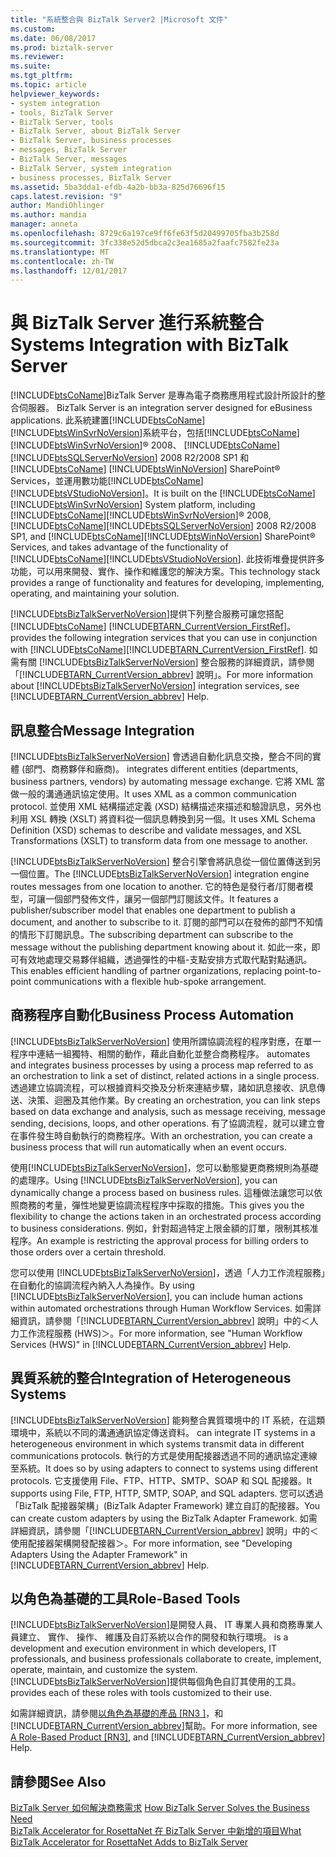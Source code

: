 ```yaml
---
title: "系統整合與 BizTalk Server2 |Microsoft 文件"
ms.custom: 
ms.date: 06/08/2017
ms.prod: biztalk-server
ms.reviewer: 
ms.suite: 
ms.tgt_pltfrm: 
ms.topic: article
helpviewer_keywords:
- system integration
- tools, BizTalk Server
- BizTalk Server, tools
- BizTalk Server, about BizTalk Server
- BizTalk Server, business processes
- messages, BizTalk Server
- BizTalk Server, messages
- BizTalk Server, system integration
- business processes, BizTalk Server
ms.assetid: 5ba3dda1-efdb-4a2b-bb3a-825d76696f15
caps.latest.revision: "9"
author: MandiOhlinger
ms.author: mandia
manager: anneta
ms.openlocfilehash: 8729c6a197ce9ff6fe63f5d20499705fba3b258d
ms.sourcegitcommit: 3fc338e52d5dbca2c3ea1685a2faafc7582fe23a
ms.translationtype: MT
ms.contentlocale: zh-TW
ms.lasthandoff: 12/01/2017
---
```

# <a name="systems-integration-with-biztalk-server"></a><span data-ttu-id="fdc81-102">與 BizTalk Server 進行系統整合</span><span class="sxs-lookup"><span data-stu-id="fdc81-102">Systems Integration with BizTalk Server</span></span>
[!INCLUDE[btsCoName](../../includes/btsconame-md.md)]<span data-ttu-id="fdc81-103">BizTalk Server 是專為電子商務應用程式設計所設計的整合伺服器。</span><span class="sxs-lookup"><span data-stu-id="fdc81-103"> BizTalk Server is an integration server designed for eBusiness applications.</span></span> <span data-ttu-id="fdc81-104">此系統建置[!INCLUDE[btsCoName](../../includes/btsconame-md.md)][!INCLUDE[btsWinSvrNoVersion](../../includes/btswinsvrnoversion-md.md)]系統平台，包括[!INCLUDE[btsCoName](../../includes/btsconame-md.md)] [!INCLUDE[btsWinSvrNoVersion](../../includes/btswinsvrnoversion-md.md)]® 2008、 [!INCLUDE[btsCoName](../../includes/btsconame-md.md)] [!INCLUDE[btsSQLServerNoVersion](../../includes/btssqlservernoversion-md.md)] 2008 R2/2008 SP1 和[!INCLUDE[btsCoName](../../includes/btsconame-md.md)] [!INCLUDE[btsWinNoVersion](../../includes/btswinnoversion-md.md)] SharePoint® Services，並運用數功能[!INCLUDE[btsCoName](../../includes/btsconame-md.md)] [!INCLUDE[btsVStudioNoVersion](../../includes/btsvstudionoversion-md.md)]。</span><span class="sxs-lookup"><span data-stu-id="fdc81-104">It is built on the [!INCLUDE[btsCoName](../../includes/btsconame-md.md)][!INCLUDE[btsWinSvrNoVersion](../../includes/btswinsvrnoversion-md.md)] System platform, including [!INCLUDE[btsCoName](../../includes/btsconame-md.md)][!INCLUDE[btsWinSvrNoVersion](../../includes/btswinsvrnoversion-md.md)]® 2008, [!INCLUDE[btsCoName](../../includes/btsconame-md.md)][!INCLUDE[btsSQLServerNoVersion](../../includes/btssqlservernoversion-md.md)] 2008 R2/2008 SP1, and [!INCLUDE[btsCoName](../../includes/btsconame-md.md)][!INCLUDE[btsWinNoVersion](../../includes/btswinnoversion-md.md)] SharePoint® Services, and takes advantage of the functionality of [!INCLUDE[btsCoName](../../includes/btsconame-md.md)][!INCLUDE[btsVStudioNoVersion](../../includes/btsvstudionoversion-md.md)].</span></span> <span data-ttu-id="fdc81-105">此技術堆疊提供許多功能，可以用來開發、實作、操作和維護您的解決方案。</span><span class="sxs-lookup"><span data-stu-id="fdc81-105">This technology stack provides a range of functionality and features for developing, implementing, operating, and maintaining your solution.</span></span>  
  
 [!INCLUDE[btsBizTalkServerNoVersion](../../includes/btsbiztalkservernoversion-md.md)]<span data-ttu-id="fdc81-106">提供下列整合服務可讓您搭配[!INCLUDE[btsCoName](../../includes/btsconame-md.md)] [!INCLUDE[BTARN_CurrentVersion_FirstRef](../../includes/btarn-currentversion-firstref-md.md)]。</span><span class="sxs-lookup"><span data-stu-id="fdc81-106"> provides the following integration services that you can use in conjunction with [!INCLUDE[btsCoName](../../includes/btsconame-md.md)][!INCLUDE[BTARN_CurrentVersion_FirstRef](../../includes/btarn-currentversion-firstref-md.md)].</span></span> <span data-ttu-id="fdc81-107">如需有關 [!INCLUDE[btsBizTalkServerNoVersion](../../includes/btsbiztalkservernoversion-md.md)] 整合服務的詳細資訊，請參閱「[!INCLUDE[BTARN_CurrentVersion_abbrev](../../includes/btarn-currentversion-abbrev-md.md)] 說明」。</span><span class="sxs-lookup"><span data-stu-id="fdc81-107">For more information about [!INCLUDE[btsBizTalkServerNoVersion](../../includes/btsbiztalkservernoversion-md.md)] integration services, see [!INCLUDE[BTARN_CurrentVersion_abbrev](../../includes/btarn-currentversion-abbrev-md.md)] Help.</span></span>  
  
## <a name="message-integration"></a><span data-ttu-id="fdc81-108">訊息整合</span><span class="sxs-lookup"><span data-stu-id="fdc81-108">Message Integration</span></span>  
 [!INCLUDE[btsBizTalkServerNoVersion](../../includes/btsbiztalkservernoversion-md.md)]<span data-ttu-id="fdc81-109"> 會透過自動化訊息交換，整合不同的實體 (部門、商務夥伴和廠商)。</span><span class="sxs-lookup"><span data-stu-id="fdc81-109"> integrates different entities (departments, business partners, vendors) by automating message exchange.</span></span> <span data-ttu-id="fdc81-110">它將 XML 當做一般的溝通通訊協定使用。</span><span class="sxs-lookup"><span data-stu-id="fdc81-110">It uses XML as a common communication protocol.</span></span> <span data-ttu-id="fdc81-111">並使用 XML 結構描述定義 (XSD) 結構描述來描述和驗證訊息，另外也利用 XSL 轉換 (XSLT) 將資料從一個訊息轉換到另一個。</span><span class="sxs-lookup"><span data-stu-id="fdc81-111">It uses XML Schema Definition (XSD) schemas to describe and validate messages, and XSL Transformations (XSLT) to transform data from one message to another.</span></span>  
  
 <span data-ttu-id="fdc81-112">[!INCLUDE[btsBizTalkServerNoVersion](../../includes/btsbiztalkservernoversion-md.md)] 整合引擎會將訊息從一個位置傳送到另一個位置。</span><span class="sxs-lookup"><span data-stu-id="fdc81-112">The [!INCLUDE[btsBizTalkServerNoVersion](../../includes/btsbiztalkservernoversion-md.md)] integration engine routes messages from one location to another.</span></span> <span data-ttu-id="fdc81-113">它的特色是發行者/訂閱者模型，可讓一個部門發佈文件，讓另一個部門訂閱該文件。</span><span class="sxs-lookup"><span data-stu-id="fdc81-113">It features a publisher/subscriber model that enables one department to publish a document, and another to subscribe to it.</span></span> <span data-ttu-id="fdc81-114">訂閱的部門可以在發佈的部門不知情的情形下訂閱訊息。</span><span class="sxs-lookup"><span data-stu-id="fdc81-114">The subscribing department can subscribe to the message without the publishing department knowing about it.</span></span> <span data-ttu-id="fdc81-115">如此一來，即可有效地處理交易夥伴組織，透過彈性的中樞-支點安排方式取代點對點通訊。</span><span class="sxs-lookup"><span data-stu-id="fdc81-115">This enables efficient handling of partner organizations, replacing point-to-point communications with a flexible hub-spoke arrangement.</span></span>  
  
## <a name="business-process-automation"></a><span data-ttu-id="fdc81-116">商務程序自動化</span><span class="sxs-lookup"><span data-stu-id="fdc81-116">Business Process Automation</span></span>  
 [!INCLUDE[btsBizTalkServerNoVersion](../../includes/btsbiztalkservernoversion-md.md)]<span data-ttu-id="fdc81-117"> 使用所謂協調流程的程序對應，在單一程序中連結一組獨特、相關的動作，藉此自動化並整合商務程序。</span><span class="sxs-lookup"><span data-stu-id="fdc81-117"> automates and integrates business processes by using a process map referred to as an orchestration to link a set of distinct, related actions in a single process.</span></span> <span data-ttu-id="fdc81-118">透過建立協調流程，可以根據資料交換及分析來連結步驟，諸如訊息接收、訊息傳送、決策、迴圈及其他作業。</span><span class="sxs-lookup"><span data-stu-id="fdc81-118">By creating an orchestration, you can link steps based on data exchange and analysis, such as message receiving, message sending, decisions, loops, and other operations.</span></span> <span data-ttu-id="fdc81-119">有了協調流程，就可以建立會在事件發生時自動執行的商務程序。</span><span class="sxs-lookup"><span data-stu-id="fdc81-119">With an orchestration, you can create a business process that will run automatically when an event occurs.</span></span>  
  
 <span data-ttu-id="fdc81-120">使用[!INCLUDE[btsBizTalkServerNoVersion](../../includes/btsbiztalkservernoversion-md.md)]，您可以動態變更商務規則為基礎的處理序。</span><span class="sxs-lookup"><span data-stu-id="fdc81-120">Using [!INCLUDE[btsBizTalkServerNoVersion](../../includes/btsbiztalkservernoversion-md.md)], you can dynamically change a process based on business rules.</span></span> <span data-ttu-id="fdc81-121">這種做法讓您可以依照商務的考量，彈性地變更協調流程程序中採取的措施。</span><span class="sxs-lookup"><span data-stu-id="fdc81-121">This gives you the flexibility to change the actions taken in an orchestrated process according to business considerations.</span></span> <span data-ttu-id="fdc81-122">例如，針對超過特定上限金額的訂單，限制其核准程序。</span><span class="sxs-lookup"><span data-stu-id="fdc81-122">An example is restricting the approval process for billing orders to those orders over a certain threshold.</span></span>  
  
 <span data-ttu-id="fdc81-123">您可以使用 [!INCLUDE[btsBizTalkServerNoVersion](../../includes/btsbiztalkservernoversion-md.md)]，透過「人力工作流程服務」在自動化的協調流程內納入人為操作。</span><span class="sxs-lookup"><span data-stu-id="fdc81-123">By using [!INCLUDE[btsBizTalkServerNoVersion](../../includes/btsbiztalkservernoversion-md.md)], you can include human actions within automated orchestrations through Human Workflow Services.</span></span> <span data-ttu-id="fdc81-124">如需詳細資訊，請參閱「[!INCLUDE[BTARN_CurrentVersion_abbrev](../../includes/btarn-currentversion-abbrev-md.md)] 說明」中的＜人力工作流程服務 (HWS)＞。</span><span class="sxs-lookup"><span data-stu-id="fdc81-124">For more information, see "Human Workflow Services (HWS)" in [!INCLUDE[BTARN_CurrentVersion_abbrev](../../includes/btarn-currentversion-abbrev-md.md)] Help.</span></span>  
  
## <a name="integration-of-heterogeneous-systems"></a><span data-ttu-id="fdc81-125">異質系統的整合</span><span class="sxs-lookup"><span data-stu-id="fdc81-125">Integration of Heterogeneous Systems</span></span>  
 [!INCLUDE[btsBizTalkServerNoVersion](../../includes/btsbiztalkservernoversion-md.md)]<span data-ttu-id="fdc81-126"> 能夠整合異質環境中的 IT 系統，在這類環境中，系統以不同的溝通通訊協定傳送資料。</span><span class="sxs-lookup"><span data-stu-id="fdc81-126"> can integrate IT systems in a heterogeneous environment in which systems transmit data in different communications protocols.</span></span> <span data-ttu-id="fdc81-127">執行的方式是使用配接器透過不同的通訊協定連線至系統。</span><span class="sxs-lookup"><span data-stu-id="fdc81-127">It does so by using adapters to connect to systems using different protocols.</span></span> <span data-ttu-id="fdc81-128">它支援使用 File、FTP、HTTP、SMTP、SOAP 和 SQL 配接器。</span><span class="sxs-lookup"><span data-stu-id="fdc81-128">It supports using File, FTP, HTTP, SMTP, SOAP, and SQL adapters.</span></span> <span data-ttu-id="fdc81-129">您可以透過「BizTalk 配接器架構」(BizTalk Adapter Framework) 建立自訂的配接器。</span><span class="sxs-lookup"><span data-stu-id="fdc81-129">You can create custom adapters by using the BizTalk Adapter Framework.</span></span> <span data-ttu-id="fdc81-130">如需詳細資訊，請參閱「[!INCLUDE[BTARN_CurrentVersion_abbrev](../../includes/btarn-currentversion-abbrev-md.md)] 說明」中的＜使用配接器架構開發配接器＞。</span><span class="sxs-lookup"><span data-stu-id="fdc81-130">For more information, see "Developing Adapters Using the Adapter Framework" in [!INCLUDE[BTARN_CurrentVersion_abbrev](../../includes/btarn-currentversion-abbrev-md.md)] Help.</span></span>  
  
## <a name="role-based-tools"></a><span data-ttu-id="fdc81-131">以角色為基礎的工具</span><span class="sxs-lookup"><span data-stu-id="fdc81-131">Role-Based Tools</span></span>  
 [!INCLUDE[btsBizTalkServerNoVersion](../../includes/btsbiztalkservernoversion-md.md)]<span data-ttu-id="fdc81-132">是開發人員、 IT 專業人員和商務專業人員建立、 實作、 操作、 維護及自訂系統以合作的開發和執行環境。</span><span class="sxs-lookup"><span data-stu-id="fdc81-132"> is a development and execution environment in which developers, IT professionals, and business professionals collaborate to create, implement, operate, maintain, and customize the system.</span></span> [!INCLUDE[btsBizTalkServerNoVersion](../../includes/btsbiztalkservernoversion-md.md)]<span data-ttu-id="fdc81-133">提供每個角色自訂其使用的工具。</span><span class="sxs-lookup"><span data-stu-id="fdc81-133"> provides each of these roles with tools customized to their use.</span></span>  
  
 <span data-ttu-id="fdc81-134">如需詳細資訊，請參閱[以角色為基礎的產品 &#91;RN3 &#93;](../../adapters-and-accelerators/accelerator-rosettanet/a-role-based-product2.md)，和[!INCLUDE[BTARN_CurrentVersion_abbrev](../../includes/btarn-currentversion-abbrev-md.md)]幫助。</span><span class="sxs-lookup"><span data-stu-id="fdc81-134">For more information, see [A Role-Based Product &#91;RN3&#93;](../../adapters-and-accelerators/accelerator-rosettanet/a-role-based-product2.md), and [!INCLUDE[BTARN_CurrentVersion_abbrev](../../includes/btarn-currentversion-abbrev-md.md)] Help.</span></span>  
  
## <a name="see-also"></a><span data-ttu-id="fdc81-135">請參閱</span><span class="sxs-lookup"><span data-stu-id="fdc81-135">See Also</span></span>  
 <span data-ttu-id="fdc81-136">[BizTalk Server 如何解決商務需求](../../adapters-and-accelerators/accelerator-rosettanet/how-biztalk-server-solves-the-business-need1.md) </span><span class="sxs-lookup"><span data-stu-id="fdc81-136">[How BizTalk Server Solves the Business Need](../../adapters-and-accelerators/accelerator-rosettanet/how-biztalk-server-solves-the-business-need1.md) </span></span>  
 [<span data-ttu-id="fdc81-137">BizTalk Accelerator for RosettaNet 在 BizTalk Server 中新增的項目</span><span class="sxs-lookup"><span data-stu-id="fdc81-137">What BizTalk Accelerator for RosettaNet Adds to BizTalk Server</span></span>](../../adapters-and-accelerators/accelerator-rosettanet/what-biztalk-accelerator-for-rosettanet-adds-to-biztalk-server.md)